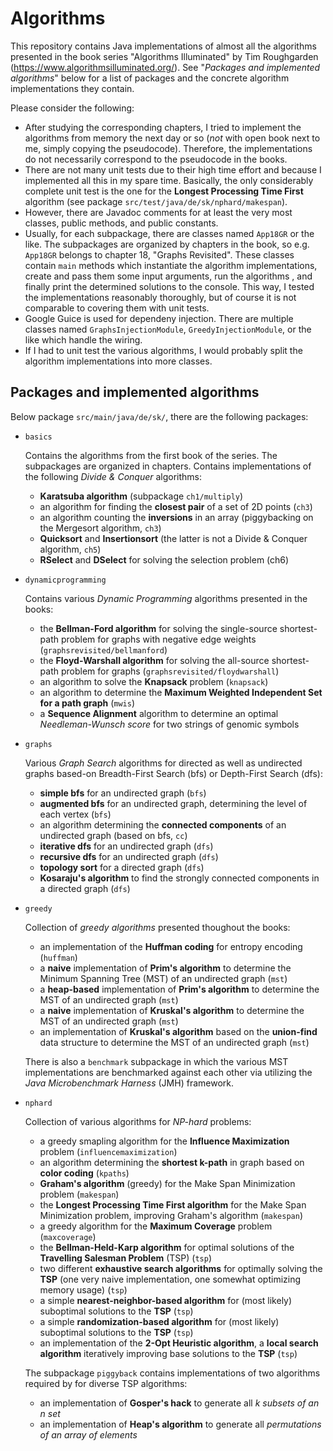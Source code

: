 # Algorithms

This repository contains Java implementations of almost all the algorithms presented in the book series "Algorithms Illuminated" by Tim Roughgarden (https://www.algorithmsilluminated.org/). See "*Packages and implemented algorithms*" below for a list of packages and the concrete algorithm implementations they contain.

Please consider the following:
- After studying the corresponding chapters, I tried to implement the algorithms from memory the next day or so (*not* with open book next to me, simply copying the pseudocode). Therefore, the implementations do not necessarily correspond to the pseudocode in the books.
- There are not many unit tests due to their high time effort and because I implemented all this in my spare time. Basically, the only considerably complete unit test is the one for the **Longest Processing Time First** algorithm (see package `src/test/java/de/sk/nphard/makespan`).
- However, there are Javadoc comments for at least the very most classes, public methods, and public constants.
- Usually, for each subpackage, there are classes named `App18GR` or the like. The subpackages are organized by chapters in the book, so e.g. `App18GR` belongs to chapter 18, "Graphs Revisited". These classes contain `main` methods which instantiate the algorithm implementations, create and pass them some input arguments, run the algorithms , and finally print the determined solutions to the console. This way, I tested the implementations reasonably thoroughly, but of course it is not comparable to covering them with unit tests.
- Google Guice is used for dependeny injection. There are multiple classes named `GraphsInjectionModule`, `GreedyInjectionModule`, or the like which handle the wiring.
- If I had to unit test the various algorithms, I would probably split the algorithm implementations into more classes.


## Packages and implemented algorithms
Below package `src/main/java/de/sk/`, there are the following packages:
- `basics`
  
  Contains the algorithms from the first book of the series. The subpackages are organized in chapters. Contains implementations of the following *Divide & Conquer* algorithms:
  - **Karatsuba algorithm** (subpackage `ch1/multiply`)
  - an algorithm for finding the **closest pair** of a set of 2D points (`ch3`)
  - an algorithm counting the **inversions** in an array (piggybacking on the Mergesort algorithm, `ch3`)
  - **Quicksort** and **Insertionsort** (the latter is not a Divide & Conquer algorithm, `ch5`)
  - **RSelect** and **DSelect** for solving the selection problem (ch6)
  
- `dynamicprogramming`
  
  Contains various *Dynamic Programming* algorithms presented in the books:
  - the **Bellman-Ford algorithm** for solving the single-source shortest-path problem for graphs with negative edge weights (`graphsrevisited/bellmanford`)
  - the **Floyd-Warshall algorithm** for solving the all-source shortest-path problem for graphs (`graphsrevisited/floydwarshall`)
  - an algorithm to solve the **Knapsack** problem (`knapsack`)
  - an algorithm to determine the **Maximum Weighted Independent Set for a path graph** (`mwis`)
  - a **Sequence Alignment** algorithm to determine an optimal *Needleman-Wunsch score* for two strings of genomic symbols
  
- `graphs`

  Various *Graph Search* algorithms for directed as well as undirected graphs based-on Breadth-First Search (bfs) or Depth-First Search (dfs):
  - **simple bfs** for an undirected graph (`bfs`)
  - **augmented bfs** for an undirected graph, determining the level of each vertex (`bfs`)
  - an algorithm determining the **connected components** of an undirected graph (based on bfs, `cc`)
  - **iterative dfs** for an undirected graph (`dfs`)
  - **recursive dfs** for an undirected graph (`dfs`)
  - **topology sort** for a directed graph (`dfs`)
  - **Kosaraju's algorithm** to find the strongly connected components in a directed graph (`dfs`)
  
- `greedy`

  Collection of *greedy algorithms* presented thoughout the books:
  - an implementation of the **Huffman coding** for entropy encoding (`huffman`)
  - a **naive** implementation of **Prim's algorithm** to determine the Minimum Spanning Tree (MST) of an undirected graph (`mst`)
  - a **heap-based** implementation of **Prim's algorithm** to determine the MST of an undirected graph (`mst`)
  - a **naive** implementation of **Kruskal's algorithm** to determine the MST of an undirected graph (`mst`)
  - an implementation of **Kruskal's algorithm** based on the **union-find** data structure to determine the MST of an undirected graph (`mst`)
  
  There is also a `benchmark` subpackage in which the various MST implementations are benchmarked against each other via utilizing the *Java Microbenchmark Harness* (JMH) framework.
  
- `nphard`

  Collection of various algorithms for *NP-hard* problems:
  - a greedy smapling algorithm for the **Influence Maximization** problem (`influencemaximization`)
  - an algorithm determining the **shortest k-path** in graph based on **color coding** (`kpaths`)
  - **Graham's algorithm** (greedy) for the Make Span Minimization problem (`makespan`)
  - the **Longest Processing Time First algorithm** for the Make Span Minimization problem, improving Graham's algorithm (`makespan`)
  - a greedy algorithm for the **Maximum Coverage** problem (`maxcoverage`)
  - the **Bellman-Held-Karp algorithm** for optimal solutions of the **Travelling Salesman Problem** (TSP) (`tsp`)
  - two different **exhaustive search algorithms** for optimally  solving the **TSP** (one very naive implementation, one somewhat optimizing memory usage) (`tsp`)
  - a simple **nearest-neighbor-based algorithm** for (most likely) suboptimal solutions to the **TSP** (`tsp`)
  - a simple **randomization-based algorithm** for (most likely) suboptimal solutions to the **TSP** (`tsp`)
  - an implementation of the **2-Opt Heuristic algorithm**, a **local search algorithm** iteratively improving base solutions to the **TSP** (`tsp`)
  
  The subpackage `piggyback` contains implementations of two algorithms required by for diverse TSP algorithms:
  - an implementation of **Gosper's hack** to generate all *k subsets of an n set*
  - an implementation of **Heap's algorithm** to generate all *permutations of an array of elements*
